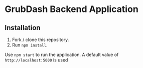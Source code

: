 # GrubDash Backend Application 

## Installation

1. Fork / clone this repository.
1. Run `npm install`.

Use `npm start` to run the application.
A default value of `http://localhost:5000` is used 


